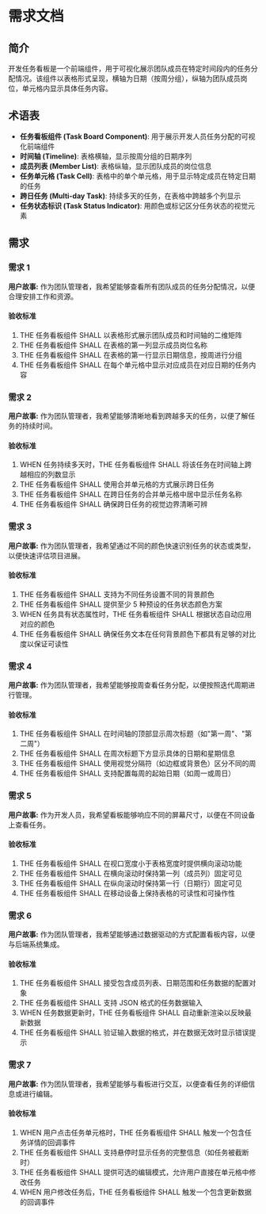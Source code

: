 # 需求文档

## 简介

开发任务看板是一个前端组件，用于可视化展示团队成员在特定时间段内的任务分配情况。该组件以表格形式呈现，横轴为日期（按周分组），纵轴为团队成员岗位，单元格内显示具体任务内容。

## 术语表

- **任务看板组件 (Task Board Component)**: 用于展示开发人员任务分配的可视化前端组件
- **时间轴 (Timeline)**: 表格横轴，显示按周分组的日期序列
- **成员列表 (Member List)**: 表格纵轴，显示团队成员的岗位信息
- **任务单元格 (Task Cell)**: 表格中的单个单元格，用于显示特定成员在特定日期的任务
- **跨日任务 (Multi-day Task)**: 持续多天的任务，在表格中跨越多个列显示
- **任务状态标识 (Task Status Indicator)**: 用颜色或标记区分任务状态的视觉元素

## 需求

### 需求 1

**用户故事:** 作为团队管理者，我希望能够查看所有团队成员的任务分配情况，以便合理安排工作和资源。

#### 验收标准

1. THE 任务看板组件 SHALL 以表格形式展示团队成员和时间轴的二维矩阵
2. THE 任务看板组件 SHALL 在表格的第一列显示成员岗位名称
3. THE 任务看板组件 SHALL 在表格的第一行显示日期信息，按周进行分组
4. THE 任务看板组件 SHALL 在每个单元格中显示对应成员在对应日期的任务内容

### 需求 2

**用户故事:** 作为团队管理者，我希望能够清晰地看到跨越多天的任务，以便了解任务的持续时间。

#### 验收标准

1. WHEN 任务持续多天时，THE 任务看板组件 SHALL 将该任务在时间轴上跨越相应的列数显示
2. THE 任务看板组件 SHALL 使用合并单元格的方式展示跨日任务
3. THE 任务看板组件 SHALL 在跨日任务的合并单元格中居中显示任务名称
4. THE 任务看板组件 SHALL 确保跨日任务的视觉边界清晰可辨

### 需求 3

**用户故事:** 作为团队管理者，我希望通过不同的颜色快速识别任务的状态或类型，以便快速评估项目进展。

#### 验收标准

1. THE 任务看板组件 SHALL 支持为不同任务设置不同的背景颜色
2. THE 任务看板组件 SHALL 提供至少 5 种预设的任务状态颜色方案
3. WHEN 任务具有状态属性时，THE 任务看板组件 SHALL 根据状态自动应用对应的颜色
4. THE 任务看板组件 SHALL 确保任务文本在任何背景颜色下都具有足够的对比度以保证可读性

### 需求 4

**用户故事:** 作为团队管理者，我希望能够按周查看任务分配，以便按照迭代周期进行管理。

#### 验收标准

1. THE 任务看板组件 SHALL 在时间轴的顶部显示周次标题（如"第一周"、"第二周"）
2. THE 任务看板组件 SHALL 在周次标题下方显示具体的日期和星期信息
3. THE 任务看板组件 SHALL 使用视觉分隔符（如边框或背景色）区分不同的周
4. THE 任务看板组件 SHALL 支持配置每周的起始日期（如周一或周日）

### 需求 5

**用户故事:** 作为开发人员，我希望看板能够响应不同的屏幕尺寸，以便在不同设备上查看任务。

#### 验收标准

1. THE 任务看板组件 SHALL 在视口宽度小于表格宽度时提供横向滚动功能
2. THE 任务看板组件 SHALL 在横向滚动时保持第一列（成员列）固定可见
3. THE 任务看板组件 SHALL 在纵向滚动时保持第一行（日期行）固定可见
4. THE 任务看板组件 SHALL 在移动设备上保持表格的可读性和可操作性

### 需求 6

**用户故事:** 作为团队管理者，我希望能够通过数据驱动的方式配置看板内容，以便与后端系统集成。

#### 验收标准

1. THE 任务看板组件 SHALL 接受包含成员列表、日期范围和任务数据的配置对象
2. THE 任务看板组件 SHALL 支持 JSON 格式的任务数据输入
3. WHEN 任务数据更新时，THE 任务看板组件 SHALL 自动重新渲染以反映最新数据
4. THE 任务看板组件 SHALL 验证输入数据的格式，并在数据无效时显示错误提示

### 需求 7

**用户故事:** 作为团队管理者，我希望能够与看板进行交互，以便查看任务的详细信息或进行编辑。

#### 验收标准

1. WHEN 用户点击任务单元格时，THE 任务看板组件 SHALL 触发一个包含任务详情的回调事件
2. THE 任务看板组件 SHALL 支持悬停时显示任务的完整信息（如任务被截断时）
3. THE 任务看板组件 SHALL 提供可选的编辑模式，允许用户直接在单元格中修改任务
4. WHEN 用户修改任务后，THE 任务看板组件 SHALL 触发一个包含更新数据的回调事件
